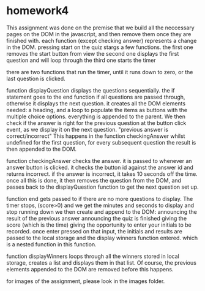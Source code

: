 # homework4
This assignment was done on the premise that we build all the neccessary pages on the DOM in the javascript, and then remove them once they are finished with. each function (except checking answer) represents a change in the DOM. 
pressing start on the quiz stargs a few functions.
    the first one removes the start button from view
    the second one displays the first question and will loop through
    the third one starts the timer

there are two functions that run the timer, until it runs down to zero, or the last question
  is clicked. 

  function displayQuestion displays the questions sequentially.
    the if statement goes to the end function if all questions are passed through,
    otherwise it displays the next question.
    it creates all the DOM elements needed: a heading, and a loop to populate the items 
    as buttons with the multiple choice options. everything is appended to the parent.
    We then check if the answer is right for the previous question at the button click event, as we display
    it on the next question. "previous answer is correct/incorrect"
    This happens in the function checkingAnswer
    whilst undefined for the first question, for every subsequent question
    the result is then appended to the DOM.

function checkingAnswer checks the answer. it is passed to whenever an answer button is clicked.
it checks the button id against the answer id and returns incorrect.
if the answer is incorrect, it takes 10 seconds off the time.
once all this is done, it then removes the question from the DOM,
 and passes back to the displayQuestion function to get the next question set up.

function end gets passed to if there are no more questions to display.
The timer stops, (score>0) and we get the minutes and seconds to display and stop running down
we then create and append to the DOM:
    announcing the result of the previous answer
    announcing the quiz is finished
    giving the score (which is the time)
    giving the opportunity to enter your initials to be recorded. 
    once enter pressed on that input, 
    the initials and results are passed to the local storage and the display winners function entered.
    which is a nested function in this function.

function displayWinners loops through all the winners stored in local storage, creates a list and
displays them in that list. Of course, the previous elements appended to the DOM are removed
before this happens. 

for images of the assignment, please look in the images folder.